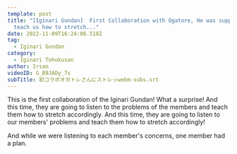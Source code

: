 ```yaml
---
template: post
title: "[Iginari Gundan]  First Collaboration with Ogatore, He was supposed to
  teach us how to stretch..."
date: 2022-11-09T16:24:08.518Z
tag:
  - Iginari Gundan
category:
  - Iginari Tohokusan
author: Irsan
videoID: G_B9JADy_7s
subTitle: 初コラボオガトレさんにストレッwebm-subs.srt
---
```

This is the first collaboration of the Iginari Gundan!
What a surprise! And this time, they are going to listen to the problems of the members and teach them how to stretch accordingly. And this time, they are going to listen to our members' problems and teach them how to stretch accordingly!

And while we were listening to each member's concerns, one member had a plan.
